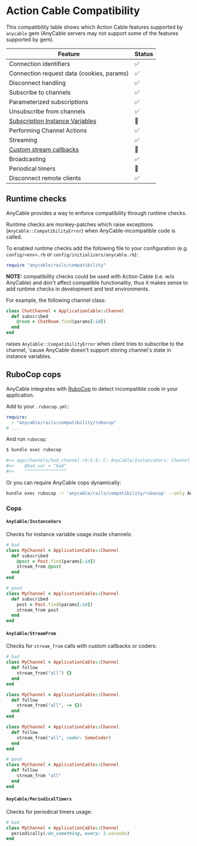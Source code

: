 # Action Cable Compatibility

This compatibility table shows which Action Cable features supported by `anycable` gem (AnyCable servers may not support some of the features supported by gem).

Feature                  | Status
-------------------------|--------
Connection identifiers   | ✅
Connection request data (cookies, params) | ✅
Disconnect handling | ✅
Subscribe to channels | ✅
Parameterized subscriptions | ✅
Unsubscribe from channels | ✅
[Subscription Instance Variables](http://edgeapi.rubyonrails.org/classes/ActionCable/Channel/Streams.html) | 🚧
Performing Channel Actions | ✅
Streaming | ✅
[Custom stream callbacks](http://edgeapi.rubyonrails.org/classes/ActionCable/Channel/Streams.html) | 🚫
Broadcasting | ✅
Periodical timers | 🚫
Disconnect remote clients | ✅

## Runtime checks

AnyCable provides a way to enforce compatibility through runtime checks.

Runtime checks are monkey-patches which raise exceptions (`AnyCable::CompatibilityError`) when AnyCable-incompatible code is called.

To enabled runtime checks add the following file to your configuration (e.g. `config/<env>.rb` or `config/initializers/anycable.rb`):

```ruby
require "anycable/rails/compatibility"
```

**NOTE:** compatibility checks could be used with Action Cable (i.e. w/o AnyCable) and don't affect compatible functionality; thus it makes sense to add runtime checks in development and test environments.

For example, the following channel class:

```ruby
class ChatChannel < ApplicationCable::Channel
  def subscribed
    @room = ChatRoom.find(params[:id])
  end
end
```

raises `AnyCable::CompatibilityError` when client tries to subscribe to the channel, 'cause AnyCable doesn't support storing channel's state in instance variables.

## RuboCop cops

AnyCable integrates with [RuboCop](https://github.com/rubocop-hq/rubocop) to detect incompatible code in your application.

Add to your `.rubocop.yml`:

```yml
require:
  - "anycable/rails/compatibility/rubocop"
# ...
```

And run `rubocop`:

```sh
$ bundle exec rubocop

#=> app/channels/bad_channel.rb:5:5: C: AnyCable/InstanceVars: Channel instance variables are not supported in AnyCable
#=>    @bad_var = "bad"
#=>    ^^^^^^^^^^^^^^^^
```

Or you can require AnyCable cops dynamically:

```sh
bundle exec rubocop -r 'anycable/rails/compatibility/rubocop' --only AnyCable
```

### Cops

#### `AnyCable/InstanceVars`

Checks for instance variable usage inside channels:

```ruby
# bad
class MyChannel < ApplicationCable::Channel
  def subscribed
    @post = Post.find(params[:id])
    stream_from @post
  end
end

# good
class MyChannel < ApplicationCable::Channel
  def subscribed
    post = Post.find(params[:id])
    stream_from post
  end
end
```

#### `AnyCable/StreamFrom`

Checks for `stream_from` calls with custom callbacks or coders:

```ruby
# bad
class MyChannel < ApplicationCable::Channel
  def follow
    stream_from("all") {}
  end
end

class MyChannel < ApplicationCable::Channel
  def follow
    stream_from("all", -> {})
  end
end

class MyChannel < ApplicationCable::Channel
  def follow
    stream_from("all", coder: SomeCoder)
  end
end

# good
class MyChannel < ApplicationCable::Channel
  def follow
    stream_from "all"
  end
end
```

#### `AnyCable/PeriodicalTimers`

Checks for periodical timers usage:

```ruby
# bad
class MyChannel < ApplicationCable::Channel
  periodically(:do_something, every: 2.seconds)
end
```
